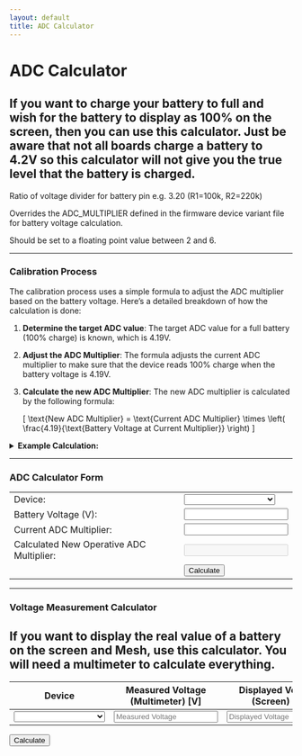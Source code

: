 ```yaml
---
layout: default
title: ADC Calculator
---
```


# ADC Calculator

## If you want to charge your battery to full and wish for the battery to display as 100% on the screen, then you can use this calculator. Just be aware that not all boards charge a battery to 4.2V so this calculator will not give you the true level that the battery is charged.

Ratio of voltage divider for battery pin e.g. 3.20 (R1=100k, R2=220k)

Overrides the ADC_MULTIPLIER defined in the firmware device variant file for battery voltage calculation.

Should be set to a floating point value between 2 and 6.

---

### Calibration Process

The calibration process uses a simple formula to adjust the ADC multiplier based on the battery voltage. Here’s a detailed breakdown of how the calculation is done:

1. **Determine the target ADC value**: The target ADC value for a full battery (100% charge) is known, which is 4.19V.
2. **Adjust the ADC Multiplier**: The formula adjusts the current ADC multiplier to make sure that the device reads 100% charge when the battery voltage is 4.19V.
3. **Calculate the new ADC Multiplier**: The new ADC multiplier is calculated by the following formula:

   \[
   \text{New ADC Multiplier} = \text{Current ADC Multiplier} \times \left( \frac{4.19}{\text{Battery Voltage at Current Multiplier}} \right)
   \]

<details>
  <summary><strong>Example Calculation:</strong></summary>

  <table>
    <tr>
      <td>Initial Condition:</td>
      <td>Your device shows a battery voltage of 3.82V using a current ADC multiplier of 2.</td>
    </tr>
    <tr>
      <td>Formula:</td>
      <td>New ADC Multiplier = 2 × (4.19 / 3.82)</td>
    </tr>
    <tr>
      <td>Calculate the Ratio:</td>
      <td>4.19 / 3.82 ≈ 1.097</td>
    </tr>
    <tr>
      <td>Multiply the Current ADC Multiplier by the Ratio:</td>
      <td>New ADC Multiplier = 2 × 1.097 = 2.194</td>
    </tr>
    <tr>
      <td>Update the Device:</td>
      <td>You then set the new ADC multiplier (2.194 in this case) in your device's configuration. This calculation adjusts the multiplier so that the battery charge readings are accurate, mapping 4.19V to 100% battery charge.</td>
    </tr>
  </table>
</details>

---

### ADC Calculator Form

<div>
  <table>
    <tr>
      <td>Device:</td>
      <td>
        <select id="deviceSelect" onchange="updateAdcMultiplier()">
          <option value="" data-multiplier="Choose"></option>          
          <option value="chatter2" data-multiplier="5.0">chatter2</option>
          <option value="diy" data-multiplier="1.85">diy</option>
          <option value="esp32-s3-pico" data-multiplier="3.1">esp32-s3-pico</option>
          <option value="heltec_v1/v2" data-multiplier="3.2">heltec_v1/v2</option>
          <option value="heltec_v3" data-multiplier="5.1205">heltec_v3</option>
          <option value="heltec_wsl_v3" data-multiplier="5.1205">heltec_wsl_v3</option>
          <option value="heltec_wireless_paper" data-multiplier="2.0">heltec_wireless_paper</option>
          <option value="heltec_wireless_tracker" data-multiplier="4.9">heltec_wireless_tracker</option>
          <option value="heltec_T114" data-multiplier="4.9">heltec_T114</option>
          <option value="lora_isp4520" data-multiplier="1.436">lora_isp4520</option>
          <option value="m5stack_coreink" data-multiplier="5.0">m5stack_coreink</option>
          <option value="nano-g1-explorer" data-multiplier="2.0">nano-g1-explorer</option>
          <option value="nano-g2-ultra" data-multiplier="2.0">nano-g2-ultra</option>
          <option value="picomputer-s3" data-multiplier="3.1">picomputer-s3</option>
          <option value="rak4631" data-multiplier="1.73">rak4631</option>
          <option value="rpipico" data-multiplier="3.1">rpipico</option>
          <option value="rpipicow" data-multiplier="3.1">rpipicow</option>
          <option value="station-g1" data-multiplier="6.45">station-g1</option>
          <option value="station-g2" data-multiplier="4.0">station-g2</option>
          <option value="tlora_v2_1_16" data-multiplier="2.0">tlora_v2_1_16</option>
          <option value="tlora_v2_1_18" data-multiplier="2.11">tlora_v2_1_18</option>
          <option value="tlora_t3s3_v1" data-multiplier="2.11">tlora_t3s3_v1</option>
          <option value="t-deck" data-multiplier="2.11">t-deck</option>
          <option value="t-echo" data-multiplier="2.0">t-echo</option>
        </select>
      </td>
    </tr>
    <tr>
      <td>Battery Voltage (V):</td>
      <td><input type="text" id="batteryVoltage" value="" /></td>
    </tr>
    <tr>
      <td>Current ADC Multiplier:</td>
      <td><input type="text" id="operativeAdcMultiplier" value="" /></td>
    </tr>
    <tr>
      <td>Calculated New Operative ADC Multiplier:</td>
      <td><input type="text" id="newOperativeAdcMultiplier" value="" disabled="disabled" /></td>
    </tr>
    <tr>
      <td></td>
      <td>
        <button class="button button--outline button--lg cta--button" onclick="calculateNewMultiplier()">Calculate</button>
      </td>
    </tr>
  </table>
</div>

<script>
  function updateAdcMultiplier() {
    const select = document.getElementById('deviceSelect');
    const multiplier = select.options[select.selectedIndex].getAttribute('data-multiplier');
    if (multiplier) {
      document.getElementById('operativeAdcMultiplier').value = multiplier;
    }
  }

  function calculateNewMultiplier() {
    const batteryVoltage = parseFloat(document.getElementById('batteryVoltage').value);
    const currentAdcMultiplier = parseFloat(document.getElementById('operativeAdcMultiplier').value);

    if (isNaN(batteryVoltage) || batteryVoltage <= 0 || isNaN(currentAdcMultiplier)) {
      alert("Please enter valid numbers.");
      return;
    }

    const targetVoltage = 4.19;
    const newAdcMultiplier = currentAdcMultiplier * (targetVoltage / batteryVoltage);

    document.getElementById('newOperativeAdcMultiplier').value = newAdcMultiplier.toFixed(3);
  }
</script>

---

### Voltage Measurement Calculator

## If you want to display the real value of a battery on the screen and Mesh, use this calculator. You will need a multimeter to calculate everything.

<div>
  <table id="measurementTable">
    <thead>
      <tr>
        <th>Device</th>
        <th>Measured Voltage (Multimeter) [V]</th>
        <th>Displayed Voltage (Screen) [V]</th>
        <th>Manual ADC Multiplier</th>
        <th>Adjusted ADC Multiplier</th>
      </tr>
    </thead>
    <tbody>
      <tr>
        <td>
          <select class="deviceSelect" onchange="updateManualMultiplier(this)">
            <option value="" data-multiplier="Choose"></option>          
            <option value="chatter2" data-multiplier="5.0">chatter2</option>
            <option value="diy" data-multiplier="1.85">diy</option>
            <option value="esp32-s3-pico" data-multiplier="3.1">esp32-s3-pico</option>
            <option value="heltec_v1/v2" data-multiplier="3.2">heltec_v1/v2</option>
            <option value="heltec_v3" data-multiplier="5.1205">heltec_v3</option>
            <option value="heltec_wsl_v3" data-multiplier="5.1205">heltec_wsl_v3</option>
            <option value="heltec_wireless_paper" data-multiplier="2.0">heltec_wireless_paper</option>
            <option value="heltec_wireless_tracker" data-multiplier="4.9">heltec_wireless_tracker</option>
            <option value="heltec_T114" data-multiplier="4.9">heltec_T114</option>
            <option value="lora_isp4520" data-multiplier="1.436">lora_isp4520</option>
            <option value="m5stack_coreink" data-multiplier="5.0">m5stack_coreink</option>
            <option value="nano-g1-explorer" data-multiplier="2.0">nano-g1-explorer</option>
            <option value="nano-g2-ultra" data-multiplier="2.0">nano-g2-ultra</option>
            <option value="picomputer-s3" data-multiplier="3.1">picomputer-s3</option>
            <option value="rak4631" data-multiplier="1.73">rak4631</option>
            <option value="rpipico" data-multiplier="3.1">rpipico</option>
            <option value="rpipicow" data-multiplier="3.1">rpipicow</option>
            <option value="station-g1" data-multiplier="6.45">station-g1</option>
            <option value="station-g2" data-multiplier="4.0">station-g2</option>
            <option value="tlora_v2_1_16" data-multiplier="2.0">tlora_v2_1_16</option>
            <option value="tlora_v2_1_18" data-multiplier="2.11">tlora_v2_1_18</option>
            <option value="tlora_t3s3_v1" data-multiplier="2.11">tlora_t3s3_v1</option>
            <option value="t-deck" data-multiplier="2.11">t-deck</option>
            <option value="t-echo" data-multiplier="2.0">t-echo</option>
          </select>
        </td>
        <td><input type="text" class="measuredVoltage" placeholder="Measured Voltage"></td>
        <td><input type="text" class="displayedVoltage" placeholder="Displayed Voltage"></td>
        <td><input type="text" class="manualMultiplier" placeholder="Manual Multiplier"></td>
        <td><input type="text" class="adjustedMultiplier" placeholder="Adjusted Multiplier" disabled></td>
      </tr>
    </tbody>
  </table>
  <button class="button button--outline button--lg cta--button" onclick="calculateTableMultipliers()">Calculate</button>
</div>

<script>
  function updateManualMultiplier(dropdown) {
    const multiplier = dropdown.options[dropdown.selectedIndex].getAttribute('data-multiplier');
    const manualMultiplierField = dropdown.closest('tr').querySelector('.manualMultiplier');
    if (multiplier) {
      manualMultiplierField.value = multiplier;
    }
  }

  function calculateTableMultipliers() {
    const rows = document.querySelectorAll('#measurementTable tbody tr');

    rows.forEach(row => {
      const measuredVoltage = parseFloat(row.querySelector('.measuredVoltage').value);
      const displayedVoltage = parseFloat(row.querySelector('.displayedVoltage').value);
      const manualMultiplier = parseFloat(row.querySelector('.manualMultiplier').value);

      if (isNaN(measuredVoltage) || measuredVoltage <= 0 ||
          isNaN(displayedVoltage) || displayedVoltage <= 0 ||
          isNaN(manualMultiplier) || manualMultiplier <= 0) {
        row.querySelector('.adjustedMultiplier').value = 'Invalid Input';
        return;
      }

      const adjustedMultiplier = manualMultiplier * (measuredVoltage / displayedVoltage);
      row.querySelector('.adjustedMultiplier').value = adjustedMultiplier.toFixed(3);
    });
  }
</script>
